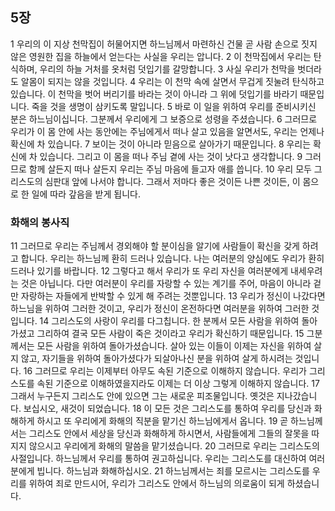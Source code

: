 ## 5장
1 우리의 이 지상 천막집이 허물어지면 하느님께서 마련하신 건물 곧 사람 손으로 짓지 않은 영원한 집을 하늘에서 얻는다는 사실을 우리는 압니다.
2 이 천막집에서 우리는 탄식하며, 우리의 하늘 거처를 옷처럼 덧입기를 갈망합니다.
3 사실 우리가 천막을 벗더라도 알몸이 되지는 않을 것입니다.
4 우리는 이 천막 속에 살면서 무겁게 짓눌려 탄식하고 있습니다. 이 천막을 벗어 버리기를 바라는 것이 아니라 그 위에 덧입기를 바라기 때문입니다. 죽을 것을 생명이 삼키도록 말입니다.
5 바로 이 일을 위하여 우리를 준비시키신 분은 하느님이십니다. 그분께서 우리에게 그 보증으로 성령을 주셨습니다.
6 그러므로 우리가 이 몸 안에 사는 동안에는 주님에게서 떠나 살고 있음을 알면서도, 우리는 언제나 확신에 차 있습니다.
7 보이는 것이 아니라 믿음으로 살아가기 때문입니다.
8 우리는 확신에 차 있습니다. 그리고 이 몸을 떠나 주님 곁에 사는 것이 낫다고 생각합니다.
9 그러므로 함께 살든지 떠나 살든지 우리는 주님 마음에 들고자 애를 씁니다.
10 우리 모두 그리스도의 심판대 앞에 나서야 합니다. 그래서 저마다 좋은 것이든 나쁜 것이든, 이 몸으로 한 일에 따라 갚음을 받게 됩니다.
### 화해의 봉사직
11 그러므로 우리는 주님께서 경외해야 할 분이심을 알기에 사람들이 확신을 갖게 하려고 합니다. 우리는 하느님께 환히 드러나 있습니다. 나는 여러분의 양심에도 우리가 환히 드러나 있기를 바랍니다.
12 그렇다고 해서 우리가 또 우리 자신을 여러분에게 내세우려는 것은 아닙니다. 다만 여러분이 우리를 자랑할 수 있는 계기를 주어, 마음이 아니라 겉만 자랑하는 자들에게 반박할 수 있게 해 주려는 것뿐입니다.
13 우리가 정신이 나갔다면 하느님을 위하여 그러한 것이고, 우리가 정신이 온전하다면 여러분을 위하여 그러한 것입니다.
14 그리스도의 사랑이 우리를 다그칩니다. 한 분께서 모든 사람을 위하여 돌아가셨고 그리하여 결국 모든 사람이 죽은 것이라고 우리가 확신하기 때문입니다.
15 그분께서는 모든 사람을 위하여 돌아가셨습니다. 살아 있는 이들이 이제는 자신을 위하여 살지 않고, 자기들을 위하여 돌아가셨다가 되살아나신 분을 위하여 살게 하시려는 것입니다.
16 그러므로 우리는 이제부터 아무도 속된 기준으로 이해하지 않습니다. 우리가 그리스도를 속된 기준으로 이해하였을지라도 이제는 더 이상 그렇게 이해하지 않습니다.
17 그래서 누구든지 그리스도 안에 있으면 그는 새로운 피조물입니다. 옛것은 지나갔습니다. 보십시오, 새것이 되었습니다.
18 이 모든 것은 그리스도를 통하여 우리를 당신과 화해하게 하시고 또 우리에게 화해의 직분을 맡기신 하느님에게서 옵니다.
19 곧 하느님께서는 그리스도 안에서 세상을 당신과 화해하게 하시면서, 사람들에게 그들의 잘못을 따지지 않으시고 우리에게 화해의 말씀을 맡기셨습니다.
20 그러므로 우리는 그리스도의 사절입니다. 하느님께서 우리를 통하여 권고하십니다. 우리는 그리스도를 대신하여 여러분에게 빕니다. 하느님과 화해하십시오.
21 하느님께서는 죄를 모르시는 그리스도를 우리를 위하여 죄로 만드시어, 우리가 그리스도 안에서 하느님의 의로움이 되게 하셨습니다.
